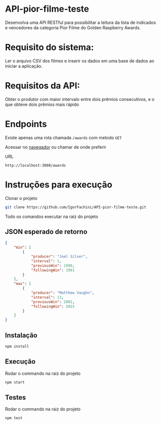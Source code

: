 # API-pior-filme-teste

Desenvolva uma API RESTful para possibilitar a leitura da lista de indicados e vencedores
da categoria Pior Filme do Golden Raspberry Awards.

# Requisito do sistema:
Ler o arquivo CSV dos filmes e inserir os dados em uma base de dados ao iniciar a
aplicação.

# Requisitos da API:

Obter o produtor com maior intervalo entre dois prêmios consecutivos, e o que
obteve dois prêmios mais rápido

# Endpoints
Existe apenas uma rota chamada ```/awards``` com metodo ```GET```

Acessar no [navegador](http://localhost:3000/awards) ou chamar de onde preferir

URL

```http://localhost:3000/awards```

# Instruções para execução

Clonar o projeto

```bash
git clone https://github.com/IgorFachini/API-pior-filme-teste.git
```

Todo os comandos executar na raiz do projeto

## JSON esperado de retorno

```json
{
    "min": [
        {
            "producer": "Joel Silver",
            "interval": 1,
            "previousWin": 1990,
            "followingWin": 1991
        }
    ],
    "max": [
        {
            "producer": "Matthew Vaughn",
            "interval": 13,
            "previousWin": 2002,
            "followingWin": 2015
        }
    ]
}
```
## Instalação
```bash
npm install
```

## Execução

Rodar o commando na raiz do projeto
```bash
npm start
```

## Testes

Rodar o commando na raiz do projeto
```bash
npm test
```
